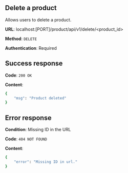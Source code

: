 ## Delete a product
Allows users to delete a product.

**URL**: localhost:[PORT]/product/api/v1/delete/<product_id>

**Method**: `DELETE`

**Authentication**: Required

## Success response
**Code**: `200 OK`

**Content**:
```bash
{
    "msg": "Product deleted"
}
```

## Error response
**Condition**: Missing ID in the URL

**Code**: `404 NOT FOUND`

**Content**:
```bash
{
    "error": "Missing ID in url."
}
```